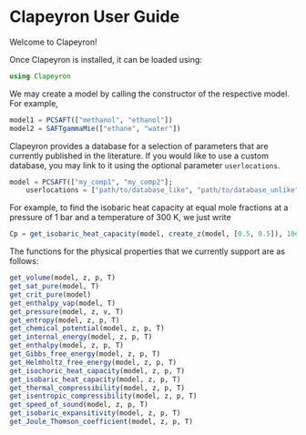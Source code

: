 # Clapeyron User Guide

Welcome to Clapeyron!

Once Clapeyron is installed, it can be loaded using:

```julia
using Clapeyron
```

We may create a model by calling the constructor of the respective model. For example,

```julia
model1 = PCSAFT(["methanol", "ethanol"])
model2 = SAFTgammaMie(["ethane", "water"])
```

Clapeyron provides a database for a selection of parameters that are currently published in the literature. If you would like to use a custom database, you may link to it using the optional parameter `userlocations`.

```julia
model = PCSAFT(["my_comp1", "my_comp2"];
    userlocations = ["path/to/database_like", "path/to/database_unlike"])
```



For example, to find the isobaric heat capacity at equal mole fractions at a pressure of 1 bar and a temperature of 300 K, we just write

```julia
Cp = get_isobaric_heat_capacity(model, create_z(model, [0.5, 0.5]), 10e5, 300)
```

The functions for the physical properties that we currently support are as follows:

```julia
get_volume(model, z, p, T)
get_sat_pure(model, T)
get_crit_pure(model)
get_enthalpy_vap(model, T)
get_pressure(model, z, v, T)
get_entropy(model, z, p, T)
get_chemical_potential(model, z, p, T)
get_internal_energy(model, z, p, T)
get_enthalpy(model, z, p, T)
get_Gibbs_free_energy(model, z, p, T)
get_Helmholtz_free_energy(model, z, p, T)
get_isochoric_heat_capacity(model, z, p, T)
get_isobaric_heat_capacity(model, z, p, T)
get_thermal_compressibility(model, z, p, T)
get_isentropic_compressibility(model, z, p, T)
get_speed_of_sound(model, z, p, T)
get_isobaric_expansitivity(model, z, p, T)
get_Joule_Thomson_coefficient(model, z, p, T)
```
